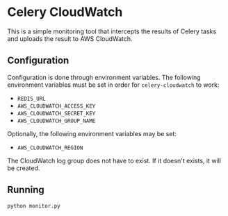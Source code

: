 # Celery CloudWatch

This is a simple monitoring tool that intercepts the results of Celery tasks and uploads the result to AWS CloudWatch.

## Configuration
Configuration is done through environment variables. The following environment variables must be set in order for `celery-cloudwatch` to work:

* `REDIS_URL`
* `AWS_CLOUDWATCH_ACCESS_KEY`
* `AWS_CLOUDWATCH_SECRET_KEY`
* `AWS_CLOUDWATCH_GROUP_NAME`

Optionally, the following environment variables may be set:

* `AWS_CLOUDWATCH_REGION`

The CloudWatch log group does not have to exist. If it doesn't exists, it will be created.

## Running

    python monitor.py
